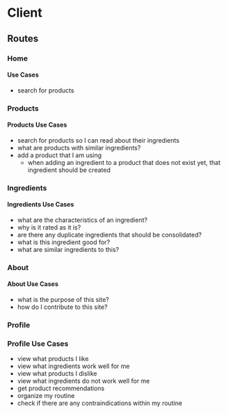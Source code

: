 # Client

## Routes

### Home

#### Use Cases

-   search for products

### Products

#### Products Use Cases

-   search for products so I can read about their ingredients
-   what are products with similar ingredients?
-   add a product that I am using
    -   when adding an ingredient to a product that does not exist yet, that ingredient should be created

### Ingredients

#### Ingredients Use Cases

-   what are the characteristics of an ingredient?
-   why is it rated as it is?
-   are there any duplicate ingredients that should be consolidated?
-   what is this ingredient good for?
-   what are similar ingredients to this?

### About

#### About Use Cases

-   what is the purpose of this site?
-   how do I contribute to this site?

### Profile

### Profile Use Cases

-   view what products I like
-   view what ingredients work well for me
-   view what products I dislike
-   view what ingredients do not work well for me
-   get product recommendations
-   organize my routine
-   check if there are any contraindications within my routine
